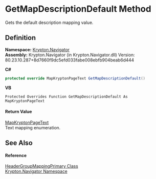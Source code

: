 # GetMapDescriptionDefault Method


Gets the default description mapping value.



## Definition
**Namespace:** <a href="a21ac074-d119-3dc6-bd1c-d3a12c0128bc.md">Krypton.Navigator</a>  
**Assembly:** Krypton.Navigator (in Krypton.Navigator.dll) Version: 80.23.10.287+8d7660f9dc5efd033fabe008ebfb904beab6d444

**C#**
``` C#
protected override MapKryptonPageText GetMapDescriptionDefault()
```
**VB**
``` VB
Protected Overrides Function GetMapDescriptionDefault As MapKryptonPageText
```



#### Return Value
<a href="34450203-091a-815b-cefa-f5c3403e4d68.md">MapKryptonPageText</a>  
Text mapping enumeration.

## See Also


#### Reference
<a href="3149b491-991c-9121-44fc-162e54e6d779.md">HeaderGroupMappingPrimary Class</a>  
<a href="a21ac074-d119-3dc6-bd1c-d3a12c0128bc.md">Krypton.Navigator Namespace</a>  

